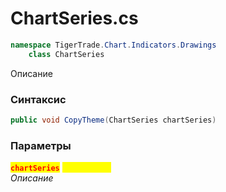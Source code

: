 
# ChartSeries.cs
```csharp
namespace TigerTrade.Chart.Indicators.Drawings  
    class ChartSeries
```

Описание

### Синтаксис
```csharp
public void CopyTheme(ChartSeries chartSeries)
```

### Параметры  
<mark style="color:red;">**`chartSeries`**</mark> <mark style="color:yellow;">`ChartSeries`</mark>  
 *Описание*  
  

                    
                    